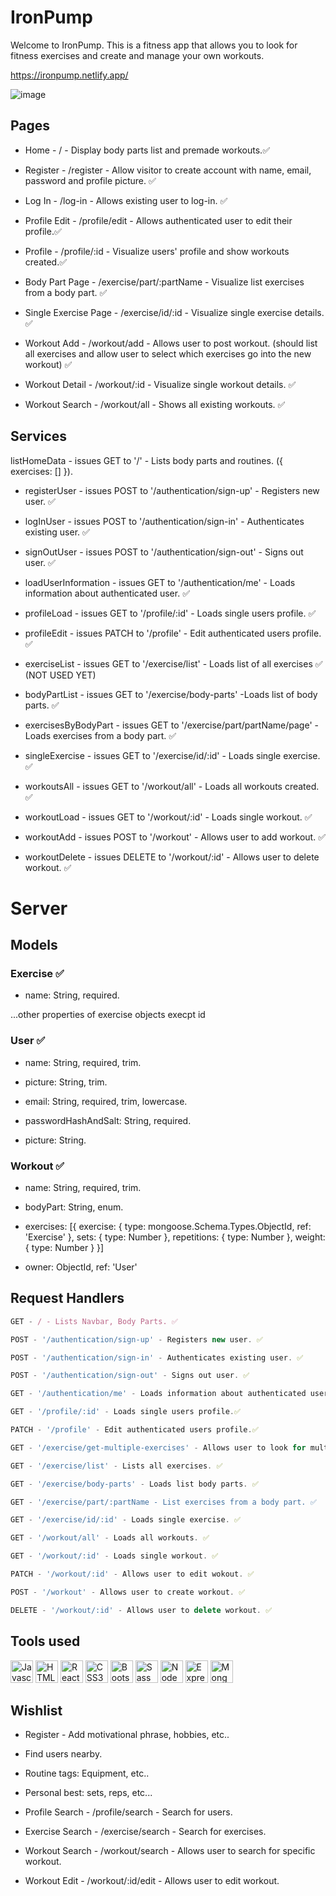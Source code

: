 # IronPump

Welcome to IronPump. This is a fitness app that allows you to look for fitness exercises and create and manage your own workouts.

https://ironpump.netlify.app/

![image](https://user-images.githubusercontent.com/54202438/178937358-bc9eef63-8fe9-48aa-a25f-3723769e645b.png)



## Pages

- Home - / - Display body parts list and premade workouts.✅

- Register - /register - Allow visitor to create account with name, email, password and profile picture. ✅

- Log In - /log-in - Allows existing user to log-in. ✅

- Profile Edit - /profile/edit - Allows authenticated user to edit their profile.✅

- Profile - /profile/:id - Visualize users' profile and show workouts created.✅

- Body Part Page - /exercise/part/:partName - Visualize list exercises from a body part. ✅

- Single Exercise Page - /exercise/id/:id - Visualize single exercise details. ✅

- Workout Add - /workout/add - Allows user to post workout. (should list all exercises and allow user to select which exercises go into the new workout) ✅

- Workout Detail - /workout/:id - Visualize single workout details. ✅

- Workout Search - /workout/all - Shows all existing workouts. ✅



## Services

listHomeData - issues GET to '/' - Lists body parts and routines. ({ exercises: [] }).

- registerUser - issues POST to '/authentication/sign-up' - Registers new user. ✅

- logInUser - issues POST to '/authentication/sign-in' - Authenticates existing user. ✅

- signOutUser - issues POST to '/authentication/sign-out' - Signs out user. ✅

- loadUserInformation - issues GET to '/authentication/me' - Loads information about authenticated user. ✅

- profileLoad - issues GET to '/profile/:id' - Loads single users profile. ✅

- profileEdit - issues PATCH to '/profile' - Edit authenticated users profile. ✅

- exerciseList - issues GET to '/exercise/list' - Loads list of all exercises ✅ (NOT USED YET)

- bodyPartList - issues GET to '/exercise/body-parts' -Loads list of body parts. ✅

- exercisesByBodyPart - issues GET to '/exercise/part/partName/page' - Loads exercises from a body part. ✅

- singleExercise - issues GET to '/exercise/id/:id' - Loads single exercise. ✅

- workoutsAll - issues GET to '/workout/all' - Loads all workouts created. ✅

- workoutLoad - issues GET to '/workout/:id' - Loads single workout. ✅

- workoutAdd - issues POST to '/workout' - Allows user to add workout. ✅

- workoutDelete - issues DELETE to '/workout/:id' - Allows user to delete workout. ✅



# Server


## Models

### Exercise ✅

- name: String, required.

...other properties of exercise objects execpt id


### User ✅

- name: String, required, trim.

- picture: String, trim.

- email: String, required, trim, lowercase.

- passwordHashAndSalt: String, required.

- picture: String.


### Workout ✅

- name: String, required, trim.

- bodyPart: String, enum.

- exercises: [{
      exercise: { type: mongoose.Schema.Types.ObjectId, ref: 'Exercise' },
      sets: { type: Number },
      repetitions: { type: Number },
      weight: { type: Number }
    }]

- owner: ObjectId, ref: 'User'



## Request Handlers

```javascript
GET - / - Lists Navbar, Body Parts. ✅
```

```javascript
POST - '/authentication/sign-up' - Registers new user. ✅
```

```javascript
POST - '/authentication/sign-in' - Authenticates existing user. ✅
```

```javascript
POST - '/authentication/sign-out' - Signs out user. ✅
```

```javascript
GET - '/authentication/me' - Loads information about authenticated user. ✅
```

```javascript
GET - '/profile/:id' - Loads single users profile.✅
```

```javascript
PATCH - '/profile' - Edit authenticated users profile.✅
```

```javascript
GET - '/exercise/get-multiple-exercises' - Allows user to look for multiple exercises. ✅
```

```javascript
GET - '/exercise/list' - Lists all exercises. ✅
```

```javascript
GET - '/exercise/body-parts' - Loads list body parts. ✅
```

```javascript
GET - '/exercise/part/:partName - List exercises from a body part. ✅
```

```javascript
GET - '/exercise/id/:id' - Loads single exercise. ✅
```

```javascript
GET - '/workout/all' - Loads all workouts. ✅
```

```javascript
GET - '/workout/:id' - Loads single workout. ✅
```

```javascript
PATCH - '/workout/:id' - Allows user to edit wokout. ✅
```

```javascript
POST - '/workout' - Allows user to create workout. ✅
```

```javascript
DELETE - '/workout/:id' - Allows user to delete workout. ✅
```

## Tools used


<p align="left"> <a href="https://developer.mozilla.org/en-US/docs/Web/JavaScript" target="_blank" rel="noreferrer"><img src="https://raw.githubusercontent.com/danielcranney/readme-generator/main/public/icons/skills/javascript-colored.svg" width="36" height="36" alt="Javascript" /></a> <a href="https://developer.mozilla.org/en-US/docs/Glossary/HTML5" target="_blank" rel="noreferrer"><img src="https://raw.githubusercontent.com/danielcranney/readme-generator/main/public/icons/skills/html5-colored.svg" width="36" height="36" alt="HTML5" /></a> <a href="https://reactjs.org/" target="_blank" rel="noreferrer"><img src="https://raw.githubusercontent.com/danielcranney/readme-generator/main/public/icons/skills/react-colored.svg" width="36" height="36" alt="React" /></a> <a href="https://www.w3.org/TR/CSS/#css" target="_blank" rel="noreferrer"><img src="https://raw.githubusercontent.com/danielcranney/readme-generator/main/public/icons/skills/css3-colored.svg" width="36" height="36" alt="CSS3" /></a> <a href="https://getbootstrap.com/" target="_blank" rel="noreferrer"><img src="https://raw.githubusercontent.com/danielcranney/readme-generator/main/public/icons/skills/bootstrap-colored.svg" width="36" height="36" alt="Bootstrap" /></a> <a href="https://sass-lang.com/" target="_blank" rel="noreferrer"><img src="https://raw.githubusercontent.com/danielcranney/readme-generator/main/public/icons/skills/sass-colored.svg" width="36" height="36" alt="Sass" /></a> <a href="https://nodejs.org/en/" target="_blank" rel="noreferrer"><img src="https://raw.githubusercontent.com/danielcranney/readme-generator/main/public/icons/skills/nodejs-colored.svg" width="36" height="36" alt="NodeJS" /></a> <a href="https://expressjs.com/" target="_blank" rel="noreferrer"><img src="https://raw.githubusercontent.com/danielcranney/readme-generator/main/public/icons/skills/express-colored.svg" width="36" height="36" alt="Express" /></a> <a href="https://www.mongodb.com/" target="_blank" rel="noreferrer"><img src="https://raw.githubusercontent.com/danielcranney/readme-generator/main/public/icons/skills/mongodb-colored.svg" width="36" height="36" alt="MongoDB" /></a> </p> 



## Wishlist

- Register - Add motivational phrase, hobbies, etc..

- Find users nearby.

- Routine tags: Equipment, etc..

- Personal best: sets, reps, etc...

- Profile Search - /profile/search - Search for users. 

- Exercise Search - /exercise/search - Search for exercises.

- Workout Search - /workout/search - Allows user to search for specific workout.

- Workout Edit - /workout/:id/edit - Allows user to edit workout.



